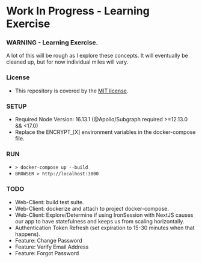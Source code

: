 # Work In Progress - Learning Exercise

### WARNING - Learning Exercise.
A lot of this will be rough as I explore these concepts. It will eventually be cleaned up, but for now individual miles will vary.

### License
- This repository is covered by the [MIT license](https://opensource.org/licenses/MIT).

### SETUP
- Required Node Version: 16.13.1 (@Apollo/Subgraph required >=12.13.0 && <17.0)
- Replace the ENCRYPT_[X] environment variables in the docker-compose file.

### RUN
- ``` > docker-compose up --build ```
- ``` BROWSER > http://localhost:3000 ```

### TODO
- Web-Client: build test suite.
- Web-Client: dockerize and attach to project docker-compose.
- Web-Client: Explore/Determine if using IronSession with NextJS causes our app to have statefulness and keeps us from scaling horizontally.
- Authentication Token Refresh (set expiration to 15-30 minutes when that happens).
- Feature: Change Password
- Feature: Verify Email Address
- Feature: Forgot Password
